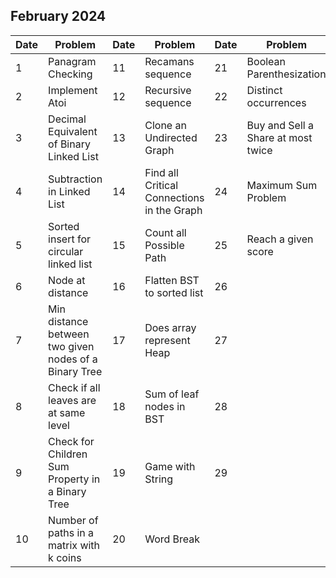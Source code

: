 ## February 2024

| Date | Problem                                               | Date | Problem                                    | Date | Problem                            |
| ---- | ----------------------------------------------------- | ---- | ------------------------------------------ | ---- | ---------------------------------- |
| 1    | Panagram Checking                                     | 11   | Recamans sequence                          | 21   | Boolean Parenthesization           |
| 2    | Implement Atoi                                        | 12   | Recursive sequence                         | 22   | Distinct occurrences               |
| 3    | Decimal Equivalent of Binary Linked List              | 13   | Clone an Undirected Graph                  | 23   | Buy and Sell a Share at most twice |
| 4    | Subtraction in Linked List                            | 14   | Find all Critical Connections in the Graph | 24   | Maximum Sum Problem                |
| 5    | Sorted insert for circular linked list                | 15   | Count all Possible Path                    | 25   | Reach a given score                |
| 6    | Node at distance                                      | 16   | Flatten BST to sorted list                 | 26   |                                    |
| 7    | Min distance between two given nodes of a Binary Tree | 17   | Does array represent Heap                  | 27   |                                    |
| 8    | Check if all leaves are at same level                 | 18   | Sum of leaf nodes in BST                   | 28   |                                    |
| 9    | Check for Children Sum Property in a Binary Tree      | 19   | Game with String                           | 29   |                                    |
| 10   | Number of paths in a matrix with k coins              | 20   | Word Break                                 |      |                                    |
